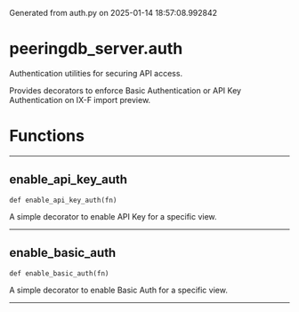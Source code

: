 Generated from auth.py on 2025-01-14 18:57:08.992842

# peeringdb_server.auth

Authentication utilities for securing API access.

Provides decorators to enforce Basic Authentication or API Key Authentication on IX-F import preview.

# Functions
---

## enable_api_key_auth
`def enable_api_key_auth(fn)`

A simple decorator to enable API Key for a specific view.

---
## enable_basic_auth
`def enable_basic_auth(fn)`

A simple decorator to enable Basic Auth for a specific view.

---
